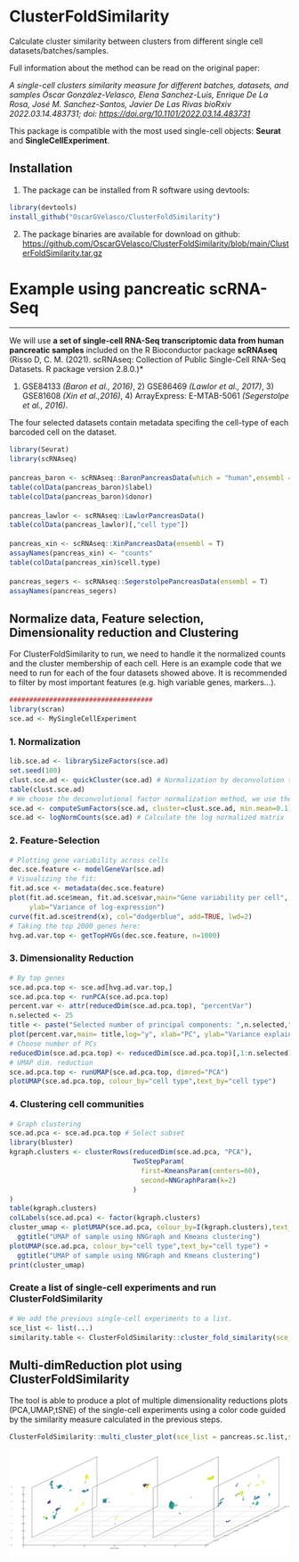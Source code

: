# ClusterFoldSimilarity
Calculate cluster similarity between clusters from different single cell datasets/batches/samples.

Full information about the method can be read on the original paper:

*A single-cell clusters similarity measure for different batches, datasets, and samples
Óscar González-Velasco, Elena Sanchez-Luis, Enrique De La Rosa, José M. Sanchez-Santos, Javier De Las Rivas
bioRxiv 2022.03.14.483731; doi: https://doi.org/10.1101/2022.03.14.483731*

This package is compatible with the most used single-cell objects: **Seurat** and **SingleCellExperiment**. 

Installation
-----------------------------

1. The package can be installed from R software using devtools:
``` r
library(devtools)
install_github("OscarGVelasco/ClusterFoldSimilarity")
``` 
2. The package binaries are available for download on github:
https://github.com/OscarGVelasco/ClusterFoldSimilarity/blob/main/ClusterFoldSimilarity.tar.gz


# Example using pancreatic scRNA-Seq
-----------------------------
We will use **a set of single-cell RNA-Seq transcriptomic data from human pancreatic samples** included on the R Bioconductor package **scRNAseq** (Risso D, C. M. (2021). scRNAseq: Collection of Public Single-Cell RNA-Seq Datasets. R package version 2.8.0.)*
1) GSE84133 *(Baron et al., 2016)*, 2) GSE86469 *(Lawlor et al., 2017)*, 3) GSE81608 *(Xin et al.,2016)*, 4) ArrayExpress: E-MTAB-5061 *(Segerstolpe et al., 2016)*.

The four selected datasets contain metadata specifing the cell-type of each barcoded cell on the dataset.

``` r
library(Seurat)
library(scRNAseq)

pancreas_baron <- scRNAseq::BaronPancreasData(which = "human",ensembl = T)
table(colData(pancreas_baron)$label)
table(colData(pancreas_baron)$donor)

pancreas_lawlor <- scRNAseq::LawlorPancreasData()
table(colData(pancreas_lawlor)[,"cell type"])

pancreas_xin <- scRNAseq::XinPancreasData(ensembl = T)
assayNames(pancreas_xin) <- "counts"
table(colData(pancreas_xin)$cell.type)

pancreas_segers <- scRNAseq::SegerstolpePancreasData(ensembl = T)
assayNames(pancreas_segers)
```

## Normalize data, Feature selection, Dimensionality reduction and Clustering
For ClusterFoldSimilarity to run, we need to handle it the normalized counts and the cluster membership of each cell.
Here is an example code that we need to run for each of the four datasets showed above.
It is recommended to filter by most important features (e.g. high variable genes, markers...).

``` r
####################################
library(scran)
sce.ad <- MySingleCellExperiment
``` 
### 1. Normalization
``` r
lib.sce.ad <- librarySizeFactors(sce.ad)
set.seed(100)
clust.sce.ad <- quickCluster(sce.ad) # Normalization by deconvolution to account for different cell type variability
table(clust.sce.ad)
# We choose the deconvolutional factor normalization method, we use the computed clusters to calculate the sizefactors
sce.ad <- computeSumFactors(sce.ad, cluster=clust.sce.ad, min.mean=0.1)
sce.ad <- logNormCounts(sce.ad) # Calculate the log normalized matrix
``` 
### 2. Feature-Selection
``` r
# Plotting gene variability across cells
dec.sce.feature <- modelGeneVar(sce.ad)
# Visualizing the fit:
fit.ad.sce <- metadata(dec.sce.feature)
plot(fit.ad.sce$mean, fit.ad.sce$var,main="Gene variability per cell", xlab="Mean of log-expression",
     ylab="Variance of log-expression")
curve(fit.ad.sce$trend(x), col="dodgerblue", add=TRUE, lwd=2)
# Taking the top 2000 genes here:
hvg.ad.var.top <- getTopHVGs(dec.sce.feature, n=1000)
``` 
### 3. Dimensionality Reduction
``` r
# By top genes
sce.ad.pca.top <- sce.ad[hvg.ad.var.top,]
sce.ad.pca.top <- runPCA(sce.ad.pca.top) 
percent.var <- attr(reducedDim(sce.ad.pca.top), "percentVar")
n.selected <- 25
title <- paste("Selected number of principal components: ",n.selected," \n Total variance explained: ",round(sum(percent.var[1:n.selected]),digits = 2),"%",sep = "")
plot(percent.var,main= title,log="y", xlab="PC", ylab="Variance explained (%)",col=c(rep("blue",n.selected),rep("red",length(percent.var)-n.selected)))
# Choose number of PCs
reducedDim(sce.ad.pca.top) <- reducedDim(sce.ad.pca.top)[,1:n.selected]
# UMAP dim. reduction
sce.ad.pca.top <- runUMAP(sce.ad.pca.top, dimred="PCA")
plotUMAP(sce.ad.pca.top, colour_by="cell type",text_by="cell type")
``` 
### 4. Clustering cell communities
``` r
# Graph clustering
sce.ad.pca <- sce.ad.pca.top # Select subset
library(bluster)
kgraph.clusters <- clusterRows(reducedDim(sce.ad.pca, "PCA"),
                               TwoStepParam(
                                 first=KmeansParam(centers=60),
                                 second=NNGraphParam(k=2)
                               )
)
table(kgraph.clusters)
colLabels(sce.ad.pca) <- factor(kgraph.clusters)
cluster_umap <- plotUMAP(sce.ad.pca, colour_by=I(kgraph.clusters),text_by=I(kgraph.clusters)) + 
  ggtitle("UMAP of sample using NNGraph and Kmeans clustering")
plotUMAP(sce.ad.pca, colour_by="cell type",text_by="cell type") + 
  ggtitle("UMAP of sample using NNGraph and Kmeans clustering")
print(cluster_umap)
``` 

### Create a list of single-cell experiments and run ClusterFoldSimilarity
``` r
# We add the previous single-cell experiments to a list.
sce_list <- list(...)
similarity.table <- ClusterFoldSimilarity::cluster_fold_similarity(sce_list = pancreas.sc.list)
```
## Multi-dimReduction plot using ClusterFoldSimilarity
The tool is able to produce a plot of multiple dimensionality reductions plots (PCA,UMAP,tSNE) of the single-cell experiments using a color code guided by the similarity measure calculated in the previous steps.
``` r
ClusterFoldSimilarity::multi_cluster_plot(sce_list = pancreas.sc.list,similarity_table = similarity.table,dim_method="UMAP")
```
![](README_files/ClusterFoldMultiUMAP.png)
